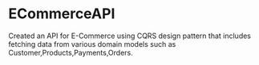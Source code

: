 # ECommerceAPI
Created an API for E-Commerce using CQRS design pattern that includes fetching data from various domain models such as Customer,Products,Payments,Orders.

